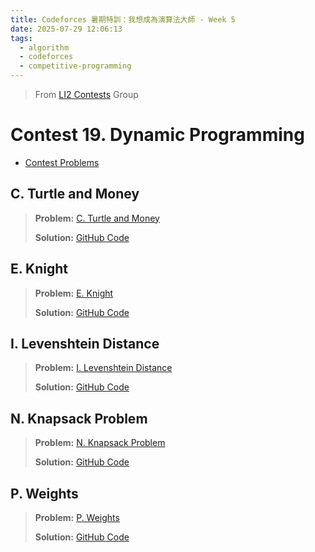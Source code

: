 ```yaml
---
title: Codeforces 暑期特訓：我想成為演算法大師 - Week 5
date: 2025-07-29 12:06:13
tags:
  - algorithm
  - codeforces
  - competitive-programming
---
```


> From [LI2 Contests](https://codeforces.com/group/jtU6D2hVEi) Group

# Contest 19. Dynamic Programming

- [Contest Problems](https://codeforces.com/group/jtU6D2hVEi/contest/533280)

## C. Turtle and Money

> **Problem:** [C. Turtle and Money](https://codeforces.com/group/jtU6D2hVEi/contest/533280/problem/C)
>
> **Solution:** [GitHub Code]()

## E. Knight

> **Problem:** [E. Knight](https://codeforces.com/group/jtU6D2hVEi/contest/533280/problem/E)
>
> **Solution:** [GitHub Code]()

## I. Levenshtein Distance

> **Problem:** [I. Levenshtein Distance](https://codeforces.com/group/jtU6D2hVEi/contest/533280/problem/I)
>
> **Solution:** [GitHub Code]()

## N. Knapsack Problem

> **Problem:** [N. Knapsack Problem](https://codeforces.com/group/jtU6D2hVEi/contest/533280/problem/N)
>
> **Solution:** [GitHub Code]()

## P. Weights

> **Problem:** [P. Weights](https://codeforces.com/group/jtU6D2hVEi/contest/533280/problem/P)
>
> **Solution:** [GitHub Code]()

